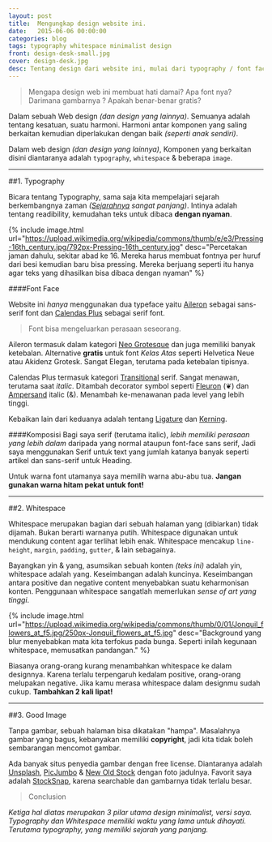 ```yaml
---
layout: post
title:  Mengungkap design website ini.
date:   2015-06-06 00:00:00
categories: blog
tags: typography whitespace minimalist design
front: design-desk-small.jpg
cover: design-desk.jpg
desc: Tentang design dari website ini, mulai dari typography / font face, layout, whitespace sampai dengan image. dan yang paling mengagumkan adalah semuanya Gratis!
---
```

> Mengapa design web ini membuat hati damai? Apa font nya? Darimana gambarnya ? Apakah benar-benar gratis?

Dalam sebuah Web design _(dan design yang lainnya)_. Semuanya adalah tentang kesatuan, suatu harmoni. Harmoni antar komponen yang saling berkaitan kemudian diperlakukan dengan baik _(seperti anak sendiri)_.

Dalam web design _(dan design yang lainnya)_, Komponen yang berkaitan disini diantaranya adalah `typography`, `whitespace` & beberapa `image`.

---

##1. Typography

Bicara tentang Typography, sama saja kita mempelajari sejarah berkembangnya zaman _([Sejarahnya](http://en.wikipedia.org/wiki/Typography#History) sangat panjang)_. Intinya adalah tentang readibility, kemudahan teks untuk dibaca **dengan nyaman**.

{% include image.html url="https://upload.wikimedia.org/wikipedia/commons/thumb/e/e3/Pressing-16th_century.jpg/792px-Pressing-16th_century.jpg" desc="Percetakan jaman dahulu, sekitar abad ke 16. Mereka harus membuat fontnya per huruf dari besi kemudian baru bisa pressing. Mereka berjuang seperti itu hanya agar teks yang dihasilkan bisa dibaca dengan nyaman" %}

####Font Face

Website ini _hanya_ menggunakan dua typeface yaitu [Aileron](http://dotcolon.net/font/aileron/) sebagai sans-serif font dan [Calendas Plus](http://www.calendasplus.com/) sebagai serif font.

> Font bisa mengeluarkan perasaan seseorang.

Aileron termasuk dalam kategori [Neo Grotesque](http://en.wikipedia.org/wiki/Sans-serif#Neo-grotesque) dan juga memiliki banyak ketebalan. Alternative **gratis** untuk font _Kelas Atas_ seperti Helvetica Neue atau Akidenz Grotesk. Sangat Elegan, terutama pada ketebalan tipisnya.

Calendas Plus termasuk kategori [Transitional](http://en.wikipedia.org/wiki/Serif#Transitional) serif. Sangat menawan, terutama saat _italic_. Ditambah decorator symbol seperti [Fleuron](http://en.wikipedia.org/wiki/Fleuron_(typography)) (&#10086;) dan [Ampersand](http://en.wikipedia.org/wiki/Ampersand) italic (&). Menambah ke-menawanan pada level yang lebih tinggi.

Kebaikan lain dari keduanya adalah tentang [Ligature](http://en.wikipedia.org/wiki/Typographic_ligature) dan [Kerning](http://en.wikipedia.org/wiki/Kerning).

####Komposisi
Bagi saya serif (terutama italic), _lebih memiliki perasaan yang lebih dalam_ daripada yang normal ataupun font-face sans serif, Jadi saya menggunakan Serif untuk text yang jumlah katanya banyak seperti artikel dan sans-serif untuk Heading.

Untuk warna font utamanya saya memilih warna abu-abu tua. **Jangan gunakan warna hitam pekat untuk font!**

---

##2. Whitespace

Whitespace merupakan bagian dari sebuah halaman yang (dibiarkan) tidak dijamah. Bukan berarti warnanya putih. Whitespace digunakan untuk mendukung content agar terlihat lebih enak. Whitespace mencakup `line-height`, `margin`, `padding`, `gutter`, & lain sebagainya.

Bayangkan yin & yang, asumsikan sebuah konten _(teks ini)_ adalah yin, whitespace adalah yang.
Keseimbangan adalah kuncinya. Keseimbangan antara positive dan negative content menyebabkan suatu keharmonisan konten. Penggunaan whitespace sangatlah memerlukan _sense of art yang tinggi_.

{% include image.html url="https://upload.wikimedia.org/wikipedia/commons/thumb/0/01/Jonquil_flowers_at_f5.jpg/250px-Jonquil_flowers_at_f5.jpg" desc="Background yang blur menyebabkan mata kita terfokus pada bunga. Seperti inilah kegunaan whitespace, memusatkan pandangan." %}

Biasanya orang-orang kurang menambahkan whitespace ke dalam designnya. Karena terlalu terpengaruh kedalam positive, orang-orang melupakan negative. Jika kamu merasa whitespace dalam designmu sudah cukup. **Tambahkan 2 kali lipat!**

---

##3. Good Image

Tanpa gambar, sebuah halaman bisa dikatakan "hampa". Masalahnya gambar yang bagus, kebanyakan memiliki **copyright**, jadi kita tidak boleh sembarangan mencomot gambar.

Ada banyak situs penyedia gambar dengan free license. Diantaranya adalah [Unsplash](https://unsplash.com/), [PicJumbo](https://picjumbo.com/) & [New Old Stock](http://nos.twnsnd.co/) dengan foto jadulnya. Favorit saya adalah [StockSnap](https://stocksnap.io/), karena searchable dan gambarnya tidak terlalu besar.


> Conclusion

_Ketiga hal diatas merupakan 3 pilar utama design minimalist, versi saya. Typography dan Whitespace memiliki waktu yang lama untuk dihayati. Terutama typography, yang memiliki sejarah yang panjang._